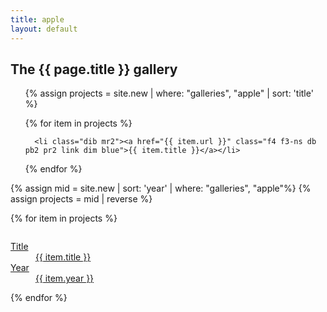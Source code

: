 ```yaml
---
title: apple
layout: default
---
```




<h2>The {{ page.title }} gallery</h2>



<ul class="list pl0 lh">

  {% assign projects = site.new | where: "galleries", "apple" | sort: 'title' %}

  {% for item in projects %}

      <li class="dib mr2"><a href="{{ item.url }}" class="f4 f3-ns db pb2 pr2 link dim blue">{{ item.title }}</a></li>

  {% endfor %}
</ul>





<div class="cf pv2 w-80 center">





{% assign mid = site.new | sort: 'year' | where: "galleries", "apple"%}
{% assign projects = mid | reverse %}
<!-- sorts work dates into reverse order so most recent appears first -->
  {% for item in projects %}
  <div class="fl w-50 w-third-m w-20-l pv2 pr4 ">
  <a href="{{ item.url }}" class="db link dim tl">
    <div class="aspect-ratio aspect-ratio--1x1 bg-white">
      <!-- <img src="works/{{ item.thumb }}"  class="aspect-ratio--object"> -->
      <img style="background-image:url(works/{{ item.thumb }});"
        class="db bg-center cover aspect-ratio--object" />
    </div>
      <dl class="mt2 f6 lh-copy">
        <dt class="clip">Title</dt>
        <dd class="ml0 black truncate w-100">{{ item.title }}</dd>
        <dt class="clip">Year</dt>
        <dd class="ml0 gray truncate w-100">{{ item.year }}</dd>
      </dl>
  </a>
</div>
  {% endfor %}

</div>
